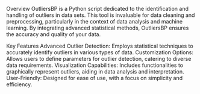 

Overview
OutliersBP is a Python script dedicated to the identification and handling of outliers in data sets. This tool is invaluable for data cleaning and preprocessing, particularly in the context of data analysis and machine learning. By integrating advanced statistical methods, OutliersBP ensures the accuracy and quality of your data.

Key Features
Advanced Outlier Detection: Employs statistical techniques to accurately identify outliers in various types of data.
Customization Options: Allows users to define parameters for outlier detection, catering to diverse data requirements.
Visualization Capabilities: Includes functionalities to graphically represent outliers, aiding in data analysis and interpretation.
User-Friendly: Designed for ease of use, with a focus on simplicity and efficiency.
